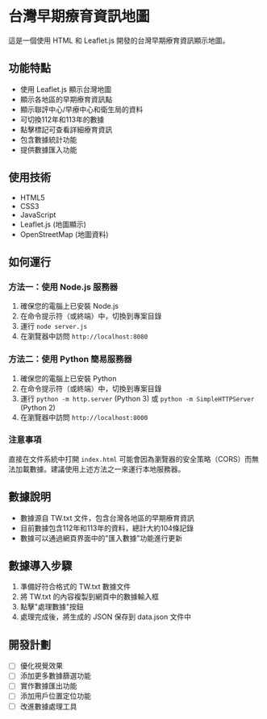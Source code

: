 # 台灣早期療育資訊地圖

這是一個使用 HTML 和 Leaflet.js 開發的台灣早期療育資訊顯示地圖。

## 功能特點

- 使用 Leaflet.js 顯示台灣地圖
- 顯示各地區的早期療育資訊點
- 顯示聯評中心/早療中心和衛生局的資料
- 可切換112年和113年的數據
- 點擊標記可查看詳細療育資訊
- 包含數據統計功能
- 提供數據匯入功能

## 使用技術

- HTML5
- CSS3
- JavaScript
- Leaflet.js (地圖顯示)
- OpenStreetMap (地圖資料)

## 如何運行

### 方法一：使用 Node.js 服務器

1. 確保您的電腦上已安裝 Node.js
2. 在命令提示符（或終端）中，切換到專案目錄
3. 運行 `node server.js`
4. 在瀏覽器中訪問 `http://localhost:8080`

### 方法二：使用 Python 簡易服務器

1. 確保您的電腦上已安裝 Python
2. 在命令提示符（或終端）中，切換到專案目錄
3. 運行 `python -m http.server` (Python 3) 或 `python -m SimpleHTTPServer` (Python 2)
4. 在瀏覽器中訪問 `http://localhost:8000`

### 注意事項

直接在文件系統中打開 `index.html` 可能會因為瀏覽器的安全策略（CORS）而無法加載數據。建議使用上述方法之一來運行本地服務器。

## 數據說明

- 數據源自 TW.txt 文件，包含台灣各地區的早期療育資訊
- 目前數據包含112年和113年的資料，總計大約104條記錄
- 數據可以通過網頁界面中的"匯入數據"功能進行更新

## 數據導入步驟

1. 準備好符合格式的 TW.txt 數據文件
2. 將 TW.txt 的內容複製到網頁中的數據輸入框
3. 點擊"處理數據"按鈕
4. 處理完成後，將生成的 JSON 保存到 data.json 文件中

## 開發計劃

- [ ] 優化視覺效果
- [ ] 添加更多數據篩選功能
- [ ] 實作數據匯出功能
- [ ] 添加用戶位置定位功能
- [ ] 改進數據處理工具 